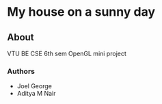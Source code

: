# My house on a sunny day

## About
VTU BE CSE 6th sem OpenGL mini project

### Authors
- Joel George
- Aditya M Nair
